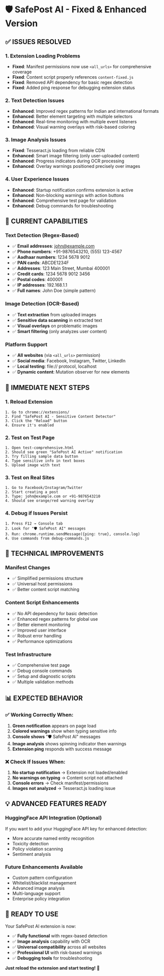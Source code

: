 # 🛡️ SafePost AI - Fixed & Enhanced Version

## ✅ ISSUES RESOLVED

### 1. **Extension Loading Problems**

- **Fixed**: Manifest permissions now use `<all_urls>` for comprehensive coverage
- **Fixed**: Content script properly references `content-fixed.js`
- **Fixed**: Removed API dependency for basic regex detection
- **Fixed**: Added ping response for debugging extension status

### 2. **Text Detection Issues**

- **Enhanced**: Improved regex patterns for Indian and international formats
- **Enhanced**: Better element targeting with multiple selectors
- **Enhanced**: Real-time monitoring with multiple event listeners
- **Enhanced**: Visual warning overlays with risk-based coloring

### 3. **Image Analysis Issues**

- **Fixed**: Tesseract.js loading from reliable CDN
- **Enhanced**: Smart image filtering (only user-uploaded content)
- **Enhanced**: Progress indicators during OCR processing
- **Enhanced**: Overlay warnings positioned precisely over images

### 4. **User Experience Issues**

- **Enhanced**: Startup notification confirms extension is active
- **Enhanced**: Non-blocking warnings with action buttons
- **Enhanced**: Comprehensive test page for validation
- **Enhanced**: Debug commands for troubleshooting

## 🎯 CURRENT CAPABILITIES

### Text Detection (Regex-Based)

- ✅ **Email addresses**: john@example.com
- ✅ **Phone numbers**: +91-9876543210, (555) 123-4567
- ✅ **Aadhaar numbers**: 1234 5678 9012
- ✅ **PAN cards**: ABCDE1234F
- ✅ **Addresses**: 123 Main Street, Mumbai 400001
- ✅ **Credit cards**: 1234 5678 9012 3456
- ✅ **Postal codes**: 400001
- ✅ **IP addresses**: 192.168.1.1
- ✅ **Full names**: John Doe (simple pattern)

### Image Detection (OCR-Based)

- ✅ **Text extraction** from uploaded images
- ✅ **Sensitive data scanning** in extracted text
- ✅ **Visual overlays** on problematic images
- ✅ **Smart filtering** (only analyzes user content)

### Platform Support

- ✅ **All websites** (via `<all_urls>` permission)
- ✅ **Social media**: Facebook, Instagram, Twitter, LinkedIn
- ✅ **Local testing**: file:// protocol, localhost
- ✅ **Dynamic content**: Mutation observer for new elements

## 🚀 IMMEDIATE NEXT STEPS

### 1. **Reload Extension**

```
1. Go to chrome://extensions/
2. Find "SafePost AI - Sensitive Content Detector"
3. Click the "Reload" button
4. Ensure it's enabled
```

### 2. **Test on Test Page**

```
1. Open test-comprehensive.html
2. Should see green "SafePost AI Active" notification
3. Try filling sample data button
4. Type sensitive info in text boxes
5. Upload image with text
```

### 3. **Test on Real Sites**

```
1. Go to Facebook/Instagram/Twitter
2. Start creating a post
3. Type: john@example.com or +91-9876543210
4. Should see orange/red warning overlay
```

### 4. **Debug if Issues Persist**

```
1. Press F12 → Console tab
2. Look for "🛡️ SafePost AI" messages
3. Run: chrome.runtime.sendMessage({ping: true}, console.log)
4. Use commands from debug-commands.js
```

## 🔧 TECHNICAL IMPROVEMENTS

### Manifest Changes

- ✅ Simplified permissions structure
- ✅ Universal host permissions
- ✅ Better content script matching

### Content Script Enhancements

- ✅ No API dependency for basic detection
- ✅ Enhanced regex patterns for global use
- ✅ Better element monitoring
- ✅ Improved user interface
- ✅ Robust error handling
- ✅ Performance optimizations

### Test Infrastructure

- ✅ Comprehensive test page
- ✅ Debug console commands
- ✅ Setup and diagnostic scripts
- ✅ Multiple validation methods

## 📊 EXPECTED BEHAVIOR

### ✅ Working Correctly When:

1. **Green notification** appears on page load
2. **Colored warnings** show when typing sensitive info
3. **Console shows** "🛡️ SafePost AI" messages
4. **Image analysis** shows spinning indicator then warnings
5. **Extension ping** responds with success message

### ❌ Check If Issues When:

1. **No startup notification** → Extension not loaded/enabled
2. **No warnings on typing** → Content script not attached
3. **Console errors** → Check manifest/permissions
4. **Images not analyzed** → Tesseract.js loading issue

## 💡 ADVANCED FEATURES READY

### HuggingFace API Integration (Optional)

If you want to add your HuggingFace API key for enhanced detection:

- More accurate named entity recognition
- Toxicity detection
- Policy violation scanning
- Sentiment analysis

### Future Enhancements Available

- Custom pattern configuration
- Whitelist/blacklist management
- Advanced image analysis
- Multi-language support
- Enterprise policy integration

## 🎉 READY TO USE

Your SafePost AI extension is now:

- ✅ **Fully functional** with regex-based detection
- ✅ **Image analysis** capability with OCR
- ✅ **Universal compatibility** across all websites
- ✅ **Professional UI** with risk-based warnings
- ✅ **Debugging tools** for troubleshooting

**Just reload the extension and start testing!** 🚀
